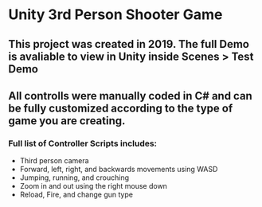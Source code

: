 # Unity 3rd Person Shooter Game

## This project was created in 2019. The full Demo is avaliable to view in Unity inside Scenes > Test Demo 

## All controlls were manually coded in C# and can be fully customized according to the type of game you are creating. 
### Full list of Controller Scripts includes: 
- Third person camera 
- Forward, left, right, and backwards movements using WASD
- Jumping, running, and crouching
- Zoom in and out using the right mouse down 
- Reload, Fire, and change gun type 
